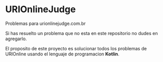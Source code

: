 # URIOnlineJudge
<p>Problemas para urionlinejudge.com.br</p>
<p>Si has resuelto un problema que no esta en este repositorio no dudes en agregarlo.</p>
<p>El proposito de este proyecto es solucionar todos los problemas de URIOnline usando el lenguaje de programacion <strong>Kotlin</strong>.</p>
